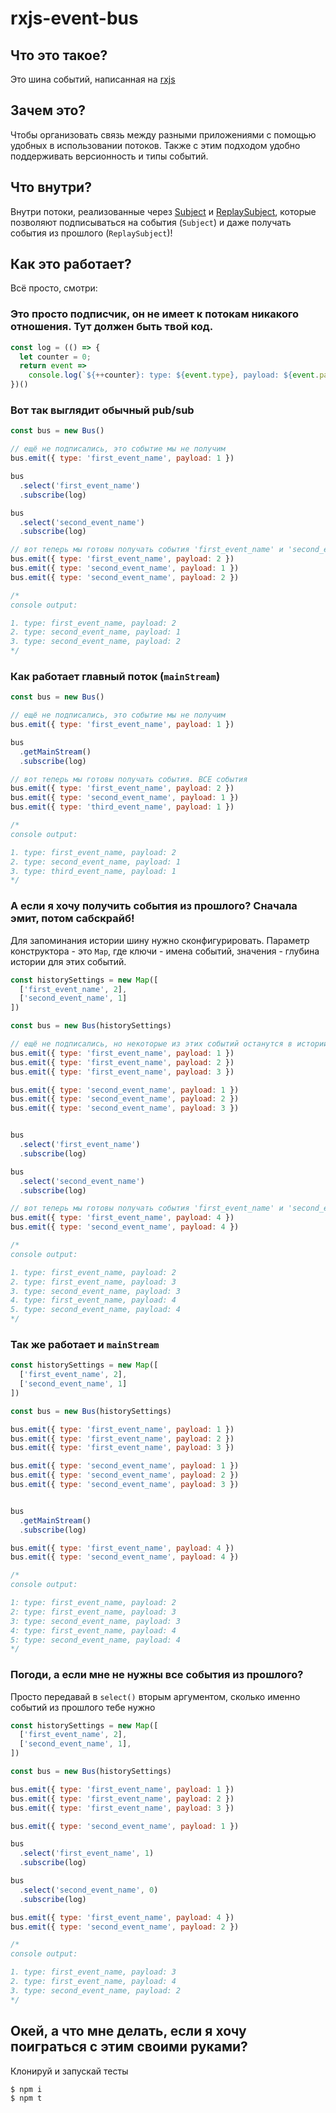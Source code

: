 # rxjs-event-bus

## Что это такое?

Это шина событий, написанная на [rxjs](https://github.com/ReactiveX/rxjs)

## Зачем это?

Чтобы организовать связь между разными приложениями с помощью удобных в использовании потоков.
Также с этим подходом удобно поддерживать версионность и типы событий.

## Что внутри?

Внутри потоки, реализованные через [Subject](https://rxjs-dev.firebaseapp.com/api/index/class/Subject) и [ReplaySubject](https://rxjs-dev.firebaseapp.com/api/index/class/ReplaySubject), которые позволяют подписываться на события (`Subject`) и даже получать события из прошлого (`ReplaySubject`)!

## Как это работает?

Всё просто, смотри:

### Это просто подписчик, он не имеет к потокам никакого отношения. Тут должен быть твой код.
```javascript
const log = (() => {
  let counter = 0;
  return event =>
    console.log(`${++counter}: type: ${event.type}, payload: ${event.payload}`)
})()
```

### Вот так выглядит обычный pub/sub
```javascript
const bus = new Bus()

// ещё не подписались, это событие мы не получим
bus.emit({ type: 'first_event_name', payload: 1 })

bus
  .select('first_event_name')
  .subscribe(log)

bus
  .select('second_event_name')
  .subscribe(log)

// вот теперь мы готовы получать события 'first_event_name' и 'second_event_name'
bus.emit({ type: 'first_event_name', payload: 2 })
bus.emit({ type: 'second_event_name', payload: 1 })
bus.emit({ type: 'second_event_name', payload: 2 })

/*
console output:

1. type: first_event_name, payload: 2
2. type: second_event_name, payload: 1
3. type: second_event_name, payload: 2
*/
```

### Как работает главный поток (`mainStream`)
```javascript
const bus = new Bus()

// ещё не подписались, это событие мы не получим
bus.emit({ type: 'first_event_name', payload: 1 })

bus
  .getMainStream()
  .subscribe(log)

// вот теперь мы готовы получать события. ВСЕ события
bus.emit({ type: 'first_event_name', payload: 2 })
bus.emit({ type: 'second_event_name', payload: 1 })
bus.emit({ type: 'third_event_name', payload: 1 })

/*
console output:

1. type: first_event_name, payload: 2
2. type: second_event_name, payload: 1
3. type: third_event_name, payload: 1
*/
```

### А если я хочу получить события из прошлого? Сначала эмит, потом сабскрайб!
Для запоминания истории шину нужно сконфигурировать. Параметр конструктора - это `Map`, где ключи - имена событий, значения - глубина истории для этих событий.

```javascript
const historySettings = new Map([
  ['first_event_name', 2],
  ['second_event_name', 1]
])

const bus = new Bus(historySettings)

// ещё не подписались, но некоторые из этих событий останутся в истории
bus.emit({ type: 'first_event_name', payload: 1 })
bus.emit({ type: 'first_event_name', payload: 2 })
bus.emit({ type: 'first_event_name', payload: 3 })

bus.emit({ type: 'second_event_name', payload: 1 })
bus.emit({ type: 'second_event_name', payload: 2 })
bus.emit({ type: 'second_event_name', payload: 3 })


bus
  .select('first_event_name')
  .subscribe(log)

bus
  .select('second_event_name')
  .subscribe(log)

// вот теперь мы готовы получать события 'first_event_name' и 'second_event_name', но получим только после обработки событий "из прошлого"
bus.emit({ type: 'first_event_name', payload: 4 })
bus.emit({ type: 'second_event_name', payload: 4 })

/*
console output:

1. type: first_event_name, payload: 2
2. type: first_event_name, payload: 3
3. type: second_event_name, payload: 3
4. type: first_event_name, payload: 4
5. type: second_event_name, payload: 4
*/

```

### Так же работает и `mainStream`
```javascript
const historySettings = new Map([
  ['first_event_name', 2],
  ['second_event_name', 1]
])

const bus = new Bus(historySettings)

bus.emit({ type: 'first_event_name', payload: 1 })
bus.emit({ type: 'first_event_name', payload: 2 })
bus.emit({ type: 'first_event_name', payload: 3 })

bus.emit({ type: 'second_event_name', payload: 1 })
bus.emit({ type: 'second_event_name', payload: 2 })
bus.emit({ type: 'second_event_name', payload: 3 })


bus
  .getMainStream()
  .subscribe(log)

bus.emit({ type: 'first_event_name', payload: 4 })
bus.emit({ type: 'second_event_name', payload: 4 })

/*
console output:

1: type: first_event_name, payload: 2
2: type: first_event_name, payload: 3
3: type: second_event_name, payload: 3
4: type: first_event_name, payload: 4
5: type: second_event_name, payload: 4
*/

```

### Погоди, а если мне не нужны все события из прошлого?
Просто передавай в `select()` вторым аргументом, сколько именно событий из прошлого тебе нужно

```javascript
const historySettings = new Map([
  ['first_event_name', 2],
  ['second_event_name', 1],
])

const bus = new Bus(historySettings)

bus.emit({ type: 'first_event_name', payload: 1 })
bus.emit({ type: 'first_event_name', payload: 2 })
bus.emit({ type: 'first_event_name', payload: 3 })

bus.emit({ type: 'second_event_name', payload: 1 })

bus
  .select('first_event_name', 1)
  .subscribe(log)

bus
  .select('second_event_name', 0)
  .subscribe(log)

bus.emit({ type: 'first_event_name', payload: 4 })
bus.emit({ type: 'second_event_name', payload: 2 })

/*
console output:

1. type: first_event_name, payload: 3
2. type: first_event_name, payload: 4
3. type: second_event_name, payload: 2
*/

```

## Окей, а что мне делать, если я хочу поиграться с этим своими руками?

Клонируй и запускай тесты
```sh
$ npm i
$ npm t
```
